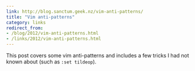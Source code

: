```yaml
---
link: http://blog.sanctum.geek.nz/vim-anti-patterns/
title: "Vim anti-patterns"
category: links
redirect_from:
- /blog/2012/vim-anti-patterns.html
- /links/2012/vim-anti-patterns.html
---
```


This post covers some vim anti-patterns and includes a few tricks I had not
known about (such as `:set tildeop`).
